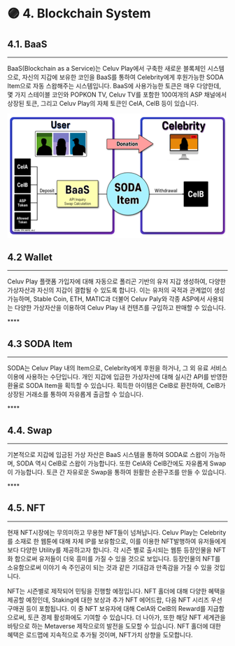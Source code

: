 # 🟣 4. Blockchain System

## **4.1. BaaS**

****

&#x20;BaaS(Blockchain as a Service)는 Celuv Play에서 구축한 새로운 블록체인 시스템으로, 자신의 지갑에 보유한 코인을 BaaS를 통하여 Celebrity에게 후원가능한 SODA Item으로 자동 스왑해주는 시스템입니다. BaaS에 사용가능한 토큰은 매우 다양한데, 몇 가지 스테이블 코인와 POPKON TV, Celuv TV를 포함한 100여개의 ASP 채널에서 상장된 토큰, 그리고 Celuv Play의 자체 토큰인 CelA, CelB 등이 있습니다.

![](../.gitbook/assets/image.png)

## **4.2 Wallet**

****

&#x20;Celuv Play 플랫폼 가입자에 대해 자동으로 폴리곤 기반의 유저 지갑 생성하여, 다양한 가상자산과 자신의 지갑이 결합될 수 있도록 합니다. 이는 유저의 국적과 관계없이 생성 가능하며, Stable Coin, ETH, MATIC과 더불어 Celuv Paly와 각종 ASP에서 사용되는 다양한 가상자산을 이용하여 Celuv Play 내 컨텐츠를 구입하고 판매할 수 있습니다.

&#x20;****&#x20;

## **4.3 SODA Item**

****

&#x20;SODA는 Celuv Play 내의 Item으로, Celebrity에게 후원을 하거나, 그 외 유료 서비스 이용에 사용하는 수단입니다. 개인 지갑에 입금한 가상자산에 대해 실시간 API를 반영한 환율로 SODA Item을 획득할 수 있습니다. 획득한 아이템은 CelB로 환전하여, CelB가 상장된 거래소를 통하여 자유롭게 출금할 수 있습니다.

&#x20;****&#x20;

## **4.4. Swap**

****

&#x20;기본적으로 지갑에 입금된 가상 자산은 BaaS 시스템을 통하여 SODA로 스왑이 가능하며, SODA 역시 CelB로 스왑이 가능합니다. 또한 CelA와 CelB간에도 자유롭게 Swap이 가능합니다. 토큰 간 자유로운 Swap을 통하여 원활한 순환구조를 만들 수 있습니다.

&#x20;****&#x20;

## **4.5. NFT**

****

&#x20;현재 NFT시장에는 무의미하고 무용한 NFT들이 넘쳐납니다. Celuv Play는 Celebrity를 소재로 한 웹툰에 대해 자체 IP를 보유함으로, 이를 이용한 NFT발행하여 유저들에게 보다 다양한 Utility를 제공하고자 합니다. 각 시즌 별로 출시되는 웹툰 등장인물을 NFT화 함으로써 유저들이 더욱 흥미를 가질 수 있을 것으로 보입니다. 등장인물의 NFT를 소유함으로써 이야기 속 주인공이 되는 것과 같은 기대감과 만족감을 가질 수 있을 것입니다.

&#x20;NFT는 시즌별로 제작되어 민팅을 진행할 예정입니다. NFT 홀더에 대해 다양한 혜택을 제공할 예정인데, Staking에 대한 보상과 추가 NFT 에어드랍, 다음 NFT 시리즈 우선 구매권 등이 포함됩니다. 이 중 NFT 보유자에 대해 CelA와 CelB의 Reward를 지급함으로써, 토큰 경제 활성화에도 기여할 수 있습니다. 더 나아가, 또한 해당 NFT 세계관을 바탕으로 하는 Metaverse 제작으로의 발전을 도모할 수 있습니다. NFT 홀더에 대한 혜택은 로드맵에 지속적으로 추가될 것이며, NFT가치 상향을 도모합니다.

